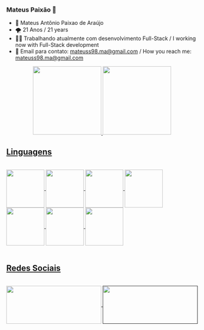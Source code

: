 ### Mateus Paixão 👋


- 🧑 Mateus Antônio Paixao de Araújo 
- 🌪  21 Anos / 21 years
- 👨‍💻 Trabalhando atualmente com desenvolvimento Full-Stack / I working now with Full-Stack development
- 📩 Email para contato: mateuss98.ma@gmail.com / How you reach me: mateuss98.ma@gmail.com

<div align="center">
  <a href="https://github.com/Mtspx">
  <img height="180em" src="https://github-readme-stats.vercel.app/api?username=MTspx&show_icons=true&theme=dark&include_all_commits=true&count_private=true"/>
  <img height="180em" src="https://github-readme-stats.vercel.app/api/top-langs/?username=Mtspx&layout=compact&langs_count=7&theme=dark"/>
</div>
<div styke="align_itens:center">
  <h2>Linguagens</h2>
<div style="display: inline_block"><br>
  <img align="center" height="100" width="100" src="https://cdn.jsdelivr.net/gh/devicons/devicon/icons/html5/html5-original-wordmark.svg">
  <img align="center" height="100" width="100" src="https://cdn.jsdelivr.net/gh/devicons/devicon/icons/css3/css3-original-wordmark.svg">
  <img align="center" height="100" width="100" src="https://cdn.jsdelivr.net/gh/devicons/devicon/icons/javascript/javascript-original.svg">
  <img align="center" height="100" width="100" src="https://cdn.jsdelivr.net/gh/devicons/devicon/icons/nodejs/nodejs-original-wordmark.svg">
  <img align="center" height="100" width="100" src="https://cdn.jsdelivr.net/gh/devicons/devicon/icons/java/java-original-wordmark.svg">
  <img align="center" height="100" width="100" src="https://cdn.jsdelivr.net/gh/devicons/devicon/icons/spring/spring-original-wordmark.svg">
  <img align="center" height="100" width="100" src="https://cdn.jsdelivr.net/gh/devicons/devicon/icons/microsoftsqlserver/microsoftsqlserver-plain-wordmark.svg">  
</div>
  <br>
  <h2>Redes Sociais</h2>
<div style="display: inline_block"><br>
  <a href="https://www.linkedin.com/in/mateus-araujo-5b84b2211/">
  <img align="center" height="100" width="250" src="https://img.shields.io/badge/LinkedIn-0077B5?style=for-the-badge&logo=linkedin&logoColor=white">
  </a>
  <a href=""https://www.instagram.com/matts.arj/>
  <img align="center" height="100" width="250" src="https://img.shields.io/badge/Instagram-E4405F?style=for-the-badge&logo=instagram&logoColor=white">
  </a>
  </div>
